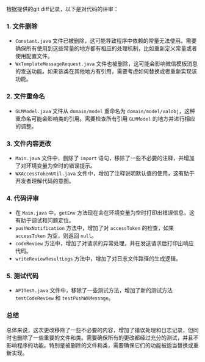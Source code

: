 根据提供的git diff记录，以下是对代码的评审：

### 1. 文件删除
- `Constant.java` 文件已被删除，这可能导致程序中依赖的常量无法使用。需要确保所有使用到这些常量的地方都有相应的处理机制，比如重新定义常量或者使用配置文件。
- `WxTemplateMessageRequest.java` 文件也被删除，这可能会影响微信模板消息的发送功能。如果该类在其他地方有引用，需要考虑如何替换或者重新实现该功能。

### 2. 文件重命名
- `GLMModel.java` 文件从 `domain/model` 重命名为 `domain/model/valobj`，这种重命名可能会影响类的引用。需要检查所有引用 `GLMModel` 的地方并进行相应的调整。

### 3. 文件内容更改
- `Main.java` 文件中，删除了 `import` 语句，移除了一些不必要的注释，并增加了对环境变量为空时的错误提示。
- `WXAccessTokenUtil.java` 文件中，增加了注释说明默认值的使用，这有助于开发者理解代码的意图。

### 4. 代码评审
- 在 `Main.java` 中，`getEnv` 方法现在会在环境变量为空时打印出错误信息，这有助于调试和问题定位。
- `pushWxNotification` 方法中，增加了对 `accessToken` 的检查，如果 `accessToken` 为空，则返回 `null`。
- `codeReview` 方法中，增加了对请求的异常处理，并在发送请求后打印出响应代码。
- `writeReviewResultLogs` 方法中，增加了对日志文件路径的生成逻辑。

### 5. 测试代码
- `APITest.java` 文件中，移除了一些测试方法，增加了新的测试方法 `testCodeReview` 和 `testPushWXMessage`。

### 总结
总体来说，这次更改移除了一些不必要的内容，增加了错误处理和日志记录，但同时也删除了一些重要的文件和类。需要确保所有的更改都经过充分的测试，并且不影响程序的功能。特别是被删除的文件和类，需要确保它们的功能被适当替换或重新实现。